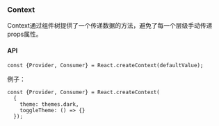 ### Context
Context通过组件树提供了一个传递数据的方法，避免了每一个层级手动传递props属性。

#### API

```
const {Provider, Consumer} = React.createContext(defaultValue);
```

例子：
```
const {Provider, Consumer} = React.createContext(  
  {
    theme: themes.dark,
    toggleTheme: () => {}
  });
```